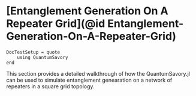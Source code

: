 # [Entanglement Generation On A Repeater Grid](@id Entanglement-Generation-On-A-Repeater-Grid)

```@meta
DocTestSetup = quote
    using QuantumSavory
end
```

This section provides a detailed walkthrough of how the QuantumSavory.jl can be used to simulate entanglement genearation on a network of repeaters in a square grid topology.

